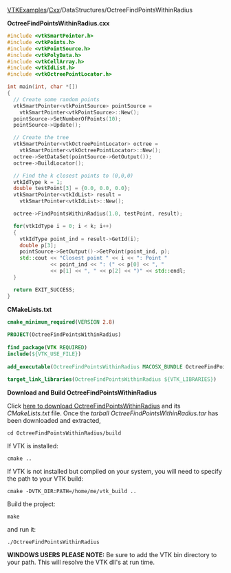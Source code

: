 [VTKExamples](Home)/[Cxx](Cxx)/DataStructures/OctreeFindPointsWithinRadius

**OctreeFindPointsWithinRadius.cxx**
```c++
#include <vtkSmartPointer.h>
#include <vtkPoints.h>
#include <vtkPointSource.h>
#include <vtkPolyData.h>
#include <vtkCellArray.h>
#include <vtkIdList.h>
#include <vtkOctreePointLocator.h>

int main(int, char *[])
{
  // Create some random points
  vtkSmartPointer<vtkPointSource> pointSource =
    vtkSmartPointer<vtkPointSource>::New();
  pointSource->SetNumberOfPoints(10);
  pointSource->Update();

  // Create the tree
  vtkSmartPointer<vtkOctreePointLocator> octree =
    vtkSmartPointer<vtkOctreePointLocator>::New();
  octree->SetDataSet(pointSource->GetOutput());
  octree->BuildLocator();

  // Find the k closest points to (0,0,0)
  vtkIdType k = 1;
  double testPoint[3] = {0.0, 0.0, 0.0};
  vtkSmartPointer<vtkIdList> result =
    vtkSmartPointer<vtkIdList>::New();

  octree->FindPointsWithinRadius(1.0, testPoint, result);

  for(vtkIdType i = 0; i < k; i++)
  {
    vtkIdType point_ind = result->GetId(i);
    double p[3];
    pointSource->GetOutput()->GetPoint(point_ind, p);
    std::cout << "Closest point " << i << ": Point "
              << point_ind << ": (" << p[0] << ", "
              << p[1] << ", " << p[2] << ")" << std::endl;
  }

  return EXIT_SUCCESS;
}
```
**CMakeLists.txt**
```cmake
cmake_minimum_required(VERSION 2.8)
 
PROJECT(OctreeFindPointsWithinRadius)
 
find_package(VTK REQUIRED)
include(${VTK_USE_FILE})
 
add_executable(OctreeFindPointsWithinRadius MACOSX_BUNDLE OctreeFindPointsWithinRadius.cxx)
 
target_link_libraries(OctreeFindPointsWithinRadius ${VTK_LIBRARIES})
```

**Download and Build OctreeFindPointsWithinRadius**

Click [here to download OctreeFindPointsWithinRadius](https://github.com/lorensen/VTKWikiExamplesTarballs/raw/master/OctreeFindPointsWithinRadius.tar) and its *CMakeLists.txt* file.
Once the *tarball OctreeFindPointsWithinRadius.tar* has been downloaded and extracted,
```
cd OctreeFindPointsWithinRadius/build 
```
If VTK is installed:
```
cmake ..
```
If VTK is not installed but compiled on your system, you will need to specify the path to your VTK build:
```
cmake -DVTK_DIR:PATH=/home/me/vtk_build ..
```
Build the project:
```
make
```
and run it:
```
./OctreeFindPointsWithinRadius
```
**WINDOWS USERS PLEASE NOTE:** Be sure to add the VTK bin directory to your path. This will resolve the VTK dll's at run time.

